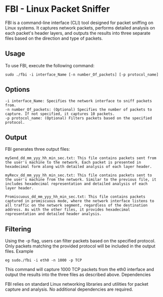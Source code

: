 

# FBI - Linux Packet Sniffer

FBI is a command-line interface (CLI) tool designed for packet sniffing on Linux systems. It captures network packets, performs detailed analysis on each packet's header layers, and outputs the results into three separate files based on the direction and type of packets. 

## Usage

To use FBI, execute the following command:


	sudo ./fbi -i interface_Name [-n number_Of_packets] [-p protocol_name]

## Options

    -i interface_Name: Specifies the network interface to sniff packets from.
    -n number_Of_packets: (Optional) Specifies the number of packets to capture. If not specified, it captures 10 packets.
    -p protocol_name: (Optional) Filters packets based on the specified protocol.

## Output

FBI generates three output files:

    mySend_dd_mm_yyy_hh_min_sec.txt: This file contains packets sent from the user's machine to the network. Each packet is presented in hexadecimal form along with detailed analysis of each layer header.

    myRecv_dd_mm_yyy_hh_min_sec.txt: This file contains packets sent to the user's machine from the network. Similar to the previous file, it includes hexadecimal representation and detailed analysis of each layer header.

    Promiscuous_dd_mm_yyy_hh_min_sec.txt: This file contains packets captured in promiscuous mode, where the network interface listens to all traffic on the network segment, regardless of the destination address. As with the other files, it provides hexadecimal representation and detailed header analysis.

## Filtering

Using the -p flag, users can filter packets based on the specified protocol. Only packets matching the provided protocol will be included in the output files.
Example

	eg sudo./fbi -i eth0 -n 1000 -p TCP

This command will capture 1000 TCP packets from the eth0 interface and output the results into the three files as described above.
Dependencies

FBI relies on standard Linux networking libraries and utilities for packet capture and analysis. No additional dependencies are required.

